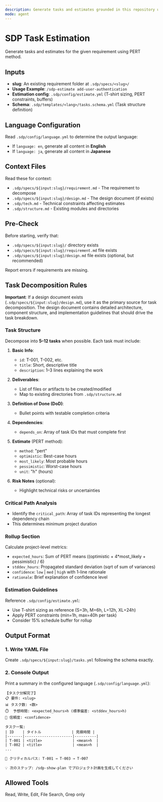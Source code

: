 ```yaml
---
description: Generate tasks and estimates grounded in this repository using PERT method
mode: agent
---
```


# SDP Task Estimation

Generate tasks and estimates for the given requirement using PERT method.

## Inputs

- **slug**: An existing requirement folder at `.sdp/specs/<slug>/`
- **Usage Example**: `/sdp-estimate add-user-authentication`
- **Estimation config**: `.sdp/config/estimate.yml` (T-shirt sizing, PERT constraints, buffers)
- **Schema**: `.sdp/templates/<lang>/tasks.schema.yml` (Task structure definition)

## Language Configuration

Read `.sdp/config/language.yml` to determine the output language:
- If `language: en`, generate all content in **English**
- If `language: ja`, generate all content in **Japanese**

## Context Files

Read these for context:
- `.sdp/specs/${input:slug}/requirement.md` - The requirement to decompose
- `.sdp/specs/${input:slug}/design.md` - The design document (if exists)
- `.sdp/tech.md` - Technical constraints affecting estimates
- `.sdp/structure.md` - Existing modules and directories

## Pre-Check

Before starting, verify that:
- `.sdp/specs/${input:slug}/` directory exists
- `.sdp/specs/${input:slug}/requirement.md` file exists
- `.sdp/specs/${input:slug}/design.md` file exists (optional, but recommended)

Report errors if requirements are missing.

## Task Decomposition Rules

**Important**: If a design document exists (`.sdp/specs/${input:slug}/design.md`), use it as the primary source for task decomposition. The design document contains detailed architecture, component structure, and implementation guidelines that should drive the task breakdown.

### Task Structure

Decompose into **5–12 tasks** when possible. Each task must include:

1. **Basic Info**:
   - `id`: T-001, T-002, etc.
   - `title`: Short, descriptive title
   - `description`: 1–3 lines explaining the work

2. **Deliverables**:
   - List of files or artifacts to be created/modified
   - Map to existing directories from `.sdp/structure.md`

3. **Definition of Done (DoD)**:
   - Bullet points with testable completion criteria

4. **Dependencies**:
   - `depends_on`: Array of task IDs that must complete first

5. **Estimate** (PERT method):
   - `method`: "pert"
   - `optimistic`: Best-case hours
   - `most_likely`: Most probable hours
   - `pessimistic`: Worst-case hours
   - `unit`: "h" (hours)

6. **Risk Notes** (optional):
   - Highlight technical risks or uncertainties

### Critical Path Analysis

- Identify the `critical_path`: Array of task IDs representing the longest dependency chain
- This determines minimum project duration

### Rollup Section

Calculate project-level metrics:
- `expected_hours`: Sum of PERT means ((optimistic + 4*most_likely + pessimistic) / 6)
- `stddev_hours`: Propagated standard deviation (sqrt of sum of variances)
- `confidence`: `low` | `med` | `high` with 1-line rationale
- `rationale`: Brief explanation of confidence level

### Estimation Guidelines

Reference `.sdp/config/estimate.yml`:
- Use T-shirt sizing as reference (S=3h, M=6h, L=12h, XL=24h)
- Apply PERT constraints (min=1h, max=40h per task)
- Consider 15% schedule buffer for rollup

## Output Format

### 1. Write YAML File

Create `.sdp/specs/${input:slug}/tasks.yml` following the schema exactly.

### 2. Console Output

Print a summary in the configured language (`.sdp/config/language.yml`):

```
【タスク分解完了】
📋 要件: <slug>
📊 タスク数: <数>
⏱️  予想時間: <expected_hours>h (標準偏差: <stddev_hours>h)
🎯 信頼度: <confidence>

タスク一覧:
| ID    | タイトル              | 見積時間 |
|-------|----------------------|----------|
| T-001 | <title>              | <mean>h  |
| T-002 | <title>              | <mean>h  |
...

🔗 クリティカルパス: T-001 → T-003 → T-007

💡 次のステップ: /sdp-show-plan でプロジェクト計画を生成してください
```

## Allowed Tools

Read, Write, Edit, File Search, Grep only
